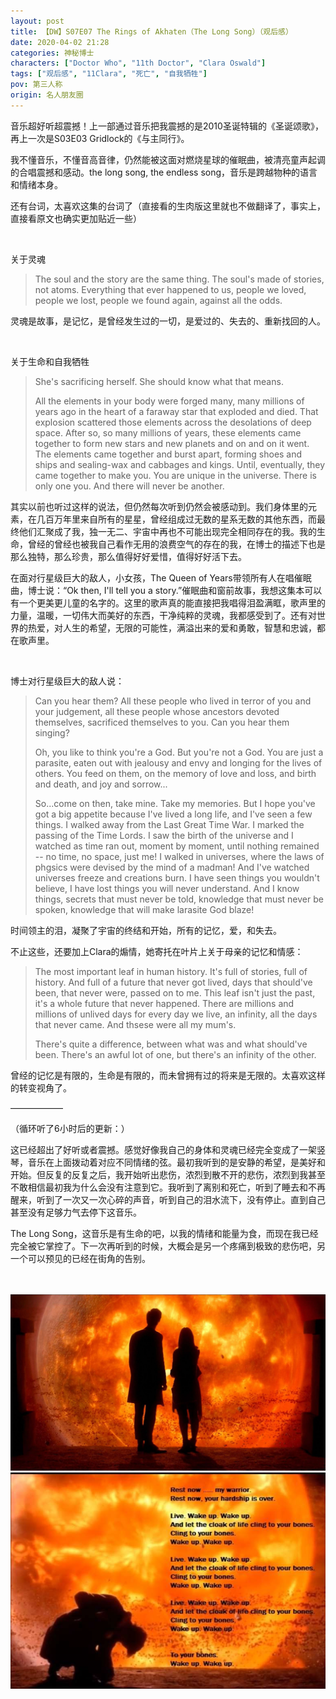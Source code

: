 ```yaml
---
layout: post
title: 【DW】S07E07 The Rings of Akhaten（The Long Song）（观后感）
date: 2020-04-02 21:28
categories: 神秘博士
characters: ["Doctor Who", "11th Doctor", "Clara Oswald"]
tags: ["观后感", "11Clara", "死亡", "自我牺牲"]
pov: 第三人称
origin: 名人朋友圈
---
```


音乐超好听超震撼！上一部通过音乐把我震撼的是2010圣诞特辑的《圣诞颂歌》，再上一次是S03E03 Gridlock的《与主同行》。

我不懂音乐，不懂音高音律，仍然能被这面对燃烧星球的催眠曲，被清亮童声起调的合唱震撼和感动。the long song, the endless song，音乐是跨越物种的语言和情绪本身。

还有台词，太喜欢这集的台词了（直接看的生肉版这里就也不做翻译了，事实上，直接看原文也确实更加贴近一些）

<br>

关于灵魂

> The soul and the story are the same thing. The soul's made of stories, not atoms. Everything that ever happened to us, people we loved, people we lost, people we found again, against all the odds.

灵魂是故事，是记忆，是曾经发生过的一切，是爱过的、失去的、重新找回的人。

<br>

关于生命和自我牺牲

> She's sacrificing herself. She should know what that means.
>
> All the elements in your body were forged many, many millions of years ago in the heart of a faraway star that exploded and died. That explosion scattered those elements across the desolations of deep space. After so, so many millions of years, these elements came together to form new stars and new planets and on and on it went. The elements came together and burst apart, forming shoes and ships and sealing-wax and cabbages and kings. Until, eventually, they came together to make you. You are unique in the universe. There is only one you. And there will never be another.

其实以前也听过这样的说法，但仍然每次听到仍然会被感动到。我们身体里的元素，在几百万年里来自所有的星星，曾经组成过无数的星系无数的其他东西，而最终他们汇聚成了我，独一无二、宇宙中再也不可能出现完全相同存在的我。我的生命，曾经的曾经也被我自己看作无用的浪费空气的存在的我，在博士的描述下也是那么独特，那么珍贵，那么值得好好爱惜，值得好好活下去。

在面对行星级巨大的敌人，小女孩，The Queen of Years带领所有人在唱催眠曲，博士说：“Ok then, I'll tell you a story.”催眠曲和窗前故事，我想这集本可以有一个更美更儿童的名字的。这里的歌声真的能直接把我唱得泪盈满眶，歌声里的力量，温暖，一切伟大而美好的东西，干净纯粹的灵魂，我都感受到了。还有对世界的热爱，对人生的希望，无限的可能性，满溢出来的爱和勇敢，智慧和忠诚，都在歌声里。

<br>

博士对行星级巨大的敌人说：

> Can you hear them? All these people who lived in terror of you and your judgement, all these people whose ancestors devoted themselves, sacrificed themselves to you. Can you hear them singing?
>
> Oh, you like to think you're a God. But you're not a God. You are just a parasite, eaten out with jealousy and envy and longing for the lives of others. You feed on them, on the memory of love and loss, and birth and death, and joy and sorrow...
>
> So...come on then, take mine. Take my memories. But I hope you've got a big appetite because I've lived a long life, and I've seen a few things. I walked away from the Last Great Time War. I marked the passing of the Time Lords. I saw the birth of the universe and I watched as time ran out, moment by moment, until nothing remained -- no time, no space, just me! I walked in universes, where the laws of phgsics were devised by the mind of a madman! And I've watched universes freeze and creations burn. I have seen things you wouldn't believe, I have lost things you will never understand. And I know things, secrets that must never be told, knowledge that must never be spoken, knowledge that will make larasite God blaze!

时间领主的泪，凝聚了宇宙的终结和开始，所有的记忆，爱，和失去。

不止这些，还要加上Clara的煽情，她寄托在叶片上关于母亲的记忆和情感：

> The most important leaf in human history. It's full of stories, full of history. And full of a future that never got lived, days that should've been, that never were, passed on to me. This leaf isn't just the past, it's a whole future that never happened. There are millions and millions of unlived days for every day we live, an infinity, all the days that never came. And thsese were all my mum's.
>
> There's quite a difference, between what was and what should've been. There's an awful lot of one, but there's an infinity of the other.

曾经的记忆是有限的，生命是有限的，而未曾拥有过的将来是无限的。太喜欢这样的转变视角了。

——————

（循环听了6小时后的更新：）

这已经超出了好听或者震撼。感觉好像我自己的身体和灵魂已经完全变成了一架竖琴，音乐在上面拨动着对应不同情绪的弦。最初我听到的是安静的希望，是美好和开始。但反复的反复之后，我开始听出悲伤，浓烈到散不开的悲伤，浓烈到我甚至不敢相信最初我为什么会没有注意到它。我听到了离别和死亡，听到了睡去和不再醒来，听到了一次又一次心碎的声音，听到自己的泪水流下，没有停止。直到自己甚至没有足够力气去停下这音乐。

The Long Song，这音乐是有生命的吧，以我的情绪和能量为食，而现在我已经完全被它掌控了。下一次再听到的时候，大概会是另一个疼痛到极致的悲伤吧，另一个可以预见的已经在街角的告别。

<br><br>
![](https://raw.githubusercontent.com/junesirius/junesirius.github.io/master/assets/images/mrpyq/2020-04-02-DW-3-1.jpg)
<br>
![](https://raw.githubusercontent.com/junesirius/junesirius.github.io/master/assets/images/mrpyq/2020-04-02-DW-3-2.jpg)

